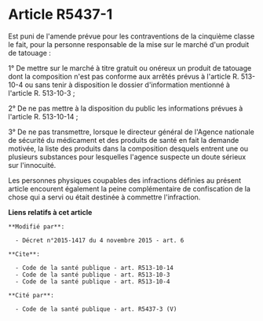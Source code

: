 # Article R5437-1

Est puni de l'amende prévue pour les contraventions de la cinquième classe le fait, pour la personne responsable de la mise
sur le marché d'un produit de tatouage  : 

1° De mettre sur le marché à titre gratuit ou onéreux un produit de tatouage dont la composition n'est pas conforme aux
arrêtés prévus à l'article R. 513-10-4 ou sans tenir à disposition le dossier d'information mentionné à l'article R.
513-10-3 ; 

2° De ne pas mettre à la disposition du public les informations prévues à l'article R. 513-10-14 ;

3° De ne pas transmettre, lorsque le directeur général de l'Agence nationale de sécurité du médicament et des produits de
santé en fait la demande motivée, la liste des produits dans la composition desquels entrent une ou plusieurs substances pour
lesquelles l'agence suspecte un doute sérieux sur l'innocuité.  

Les personnes physiques coupables des infractions définies au présent article encourent également la peine complémentaire de
confiscation de la chose qui a servi ou était destinée à commettre l'infraction.

**Liens relatifs à cet article**

	**Modifié par**:

	  - Décret n°2015-1417 du 4 novembre 2015 - art. 6

	**Cite**:

	  - Code de la santé publique - art. R513-10-14
	  - Code de la santé publique - art. R513-10-3
	  - Code de la santé publique - art. R513-10-4

	**Cité par**:

	  - Code de la santé publique - art. R5437-3 (V)
